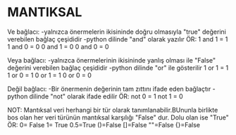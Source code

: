 # MANTIKSAL
Ve bağlacı:
-yalnızca önermelerin ikisininde doğru olmasıyla "true" değerini verebilen bağlaç çeşididir
-python dilinde "and" olarak yazılır
ÖR:
1 and 1 = 1
1 and 0 = 0
0 and 1 = 0
0 and 0 = 0

Veya bağlacı:
-yalnızca önermelerinin ikisininde yanlış olması ile "False" değerini verebilen bağlaç çeşididir
-python dilinde "or" ile gösterilir
1 or 1 = 1
1 or 0 = 1
0 or 1 = 1
0 or 0 = 0

Değil bağlacı:
-Bir önermenin değerinin tam zıttını ifade eden bağlaçtır
-python dilinde "not" olarak ifade edilir
ÖR:
not 0 = 1
not 1 = 0

NOT: Mantıksal veri herhangi bir tür olarak tanımlanabilir.BUnunla birlikte bos olan her veri türünün mantıksal karşılığı "False" dur. Dolu olan ise "True"
ÖR:
0= False
1= True
0.5=True 
()=False
[]=False
""=False
{}=False
